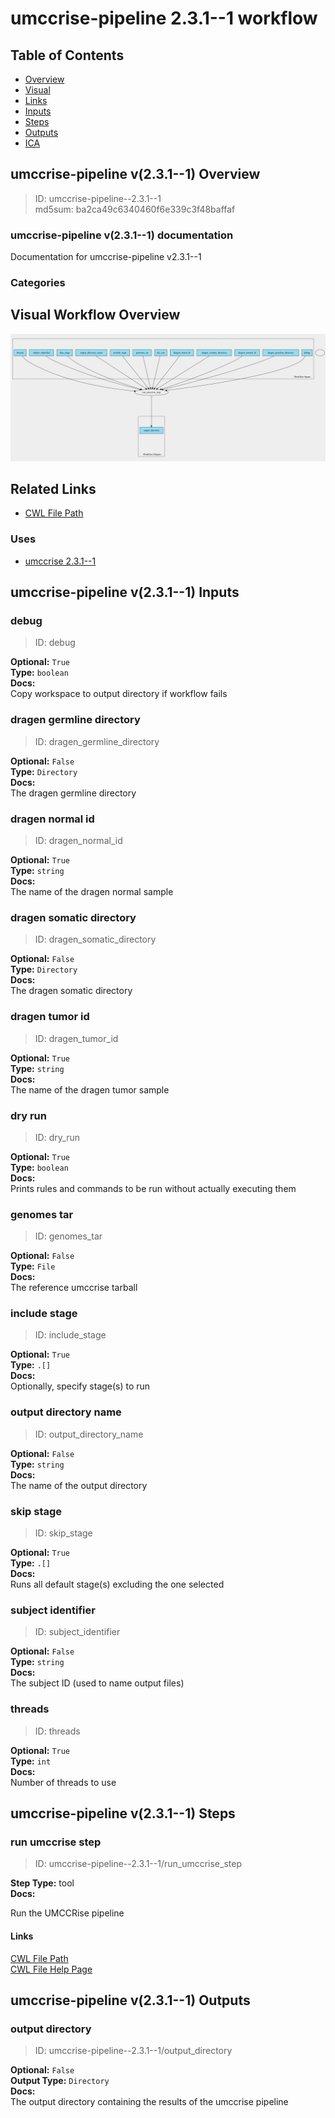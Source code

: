 
umccrise-pipeline 2.3.1--1 workflow
===================================

## Table of Contents
  
- [Overview](#umccrise-pipeline-v231--1-overview)  
- [Visual](#visual-workflow-overview)  
- [Links](#related-links)  
- [Inputs](#umccrise-pipeline-v231--1-inputs)  
- [Steps](#umccrise-pipeline-v231--1-steps)  
- [Outputs](#umccrise-pipeline-v231--1-outputs)  
- [ICA](#ica)  


## umccrise-pipeline v(2.3.1--1) Overview



  
> ID: umccrise-pipeline--2.3.1--1  
> md5sum: ba2ca49c6340460f6e339c3f48baffaf

### umccrise-pipeline v(2.3.1--1) documentation
  
Documentation for umccrise-pipeline v2.3.1--1

### Categories
  


## Visual Workflow Overview
  
[![umccrise-pipeline__2.3.1--1.svg](../../../../images/workflows/umccrise-pipeline/2.3.1--1/umccrise-pipeline__2.3.1--1.svg)](https://github.com/umccr/cwl-ica/raw/main/.github/catalogue/images/workflows/umccrise-pipeline/2.3.1--1/umccrise-pipeline__2.3.1--1.svg)
## Related Links
  
- [CWL File Path](../../../../../../workflows/umccrise-pipeline/2.3.1--1/umccrise-pipeline__2.3.1--1.cwl)  


### Uses
  
- [umccrise 2.3.1--1](../../../tools/umccrise/2.3.1--1/umccrise__2.3.1--1.md)  

  


## umccrise-pipeline v(2.3.1--1) Inputs

### debug



  
> ID: debug
  
**Optional:** `True`  
**Type:** `boolean`  
**Docs:**  
Copy workspace to output directory if workflow fails


### dragen germline directory



  
> ID: dragen_germline_directory
  
**Optional:** `False`  
**Type:** `Directory`  
**Docs:**  
The dragen germline directory


### dragen normal id



  
> ID: dragen_normal_id
  
**Optional:** `True`  
**Type:** `string`  
**Docs:**  
The name of the dragen normal sample


### dragen somatic directory



  
> ID: dragen_somatic_directory
  
**Optional:** `False`  
**Type:** `Directory`  
**Docs:**  
The dragen somatic directory


### dragen tumor id



  
> ID: dragen_tumor_id
  
**Optional:** `True`  
**Type:** `string`  
**Docs:**  
The name of the dragen tumor sample


### dry run



  
> ID: dry_run
  
**Optional:** `True`  
**Type:** `boolean`  
**Docs:**  
Prints rules and commands to be run without actually executing them


### genomes tar



  
> ID: genomes_tar
  
**Optional:** `False`  
**Type:** `File`  
**Docs:**  
The reference umccrise tarball


### include stage



  
> ID: include_stage
  
**Optional:** `True`  
**Type:** `.[]`  
**Docs:**  
Optionally, specify stage(s) to run


### output directory name



  
> ID: output_directory_name
  
**Optional:** `False`  
**Type:** `string`  
**Docs:**  
The name of the output directory


### skip stage



  
> ID: skip_stage
  
**Optional:** `True`  
**Type:** `.[]`  
**Docs:**  
Runs all default stage(s) excluding the one selected


### subject identifier



  
> ID: subject_identifier
  
**Optional:** `False`  
**Type:** `string`  
**Docs:**  
The subject ID (used to name output files)


### threads



  
> ID: threads
  
**Optional:** `True`  
**Type:** `int`  
**Docs:**  
Number of threads to use

  


## umccrise-pipeline v(2.3.1--1) Steps

### run umccrise step


  
> ID: umccrise-pipeline--2.3.1--1/run_umccrise_step
  
**Step Type:** tool  
**Docs:**
  
Run the UMCCRise pipeline

#### Links
  
[CWL File Path](../../../../../../tools/umccrise/2.3.1--1/umccrise__2.3.1--1.cwl)  
[CWL File Help Page](../../../tools/umccrise/2.3.1--1/umccrise__2.3.1--1.md)  


## umccrise-pipeline v(2.3.1--1) Outputs

### output directory



  
> ID: umccrise-pipeline--2.3.1--1/output_directory  

  
**Optional:** `False`  
**Output Type:** `Directory`  
**Docs:**  
The output directory containing the results of the umccrise pipeline
  

  


